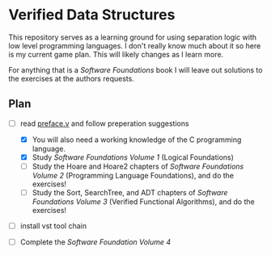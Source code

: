 # Verified Data Structures

This repository serves as a learning ground for using separation logic
with low level programming languages.  I don't really know much about
it so here is my current game plan. This will likely changes as I
learn more.

For anything that is a _Software Foundations_ book I will leave out
solutions to the exercises at the authors requests.

## Plan

- [ ] read [preface.v](dsss18/vc/Preface.v) and follow preperation suggestions
  - [X] You will also need a working knowledge of the C programming
     language.
  - [X] Study  _Software Foundations Volume 1_  (Logical Foundations)
  - [ ] Study the Hoare and Hoare2 chapters of _Software Foundations
    Volume 2_ (Programming Language Foundations), and do the exercises!
  - [ ] Study the Sort, SearchTree, and ADT chapters of _Software
    Foundations Volume 3_ (Verified Functional Algorithms), and do the
    exercises! 
- [ ] install vst tool chain 
- [ ] Complete the _Software Foundation Volume 4_

